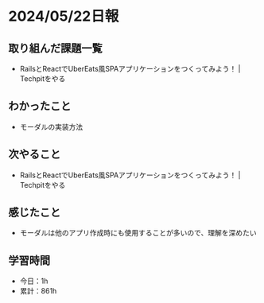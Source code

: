 # 2024/05/22日報
## 取り組んだ課題一覧
- RailsとReactでUberEats風SPAアプリケーションをつくってみよう！ | Techpitをやる

## わかったこと
- モーダルの実装方法

## 次やること
- RailsとReactでUberEats風SPAアプリケーションをつくってみよう！ | Techpitをやる

## 感じたこと
- モーダルは他のアプリ作成時にも使用することが多いので、理解を深めたい

## 学習時間
- 今日：1h
- 累計：861h
